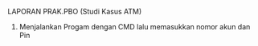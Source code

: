 LAPORAN PRAK.PBO (Studi Kasus ATM)
1. Menjalankan Progam dengan CMD lalu memasukkan nomor akun dan Pin
